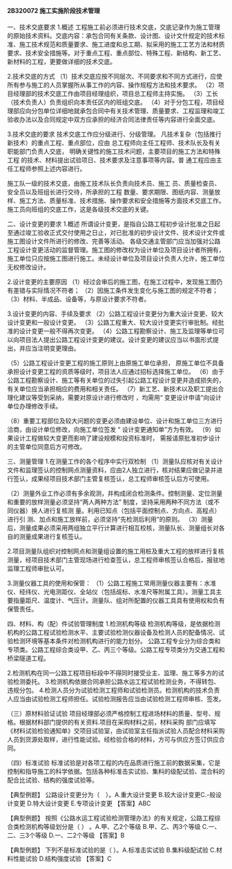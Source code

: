 #### 2B320072	施工实施阶段技术管理
一、技术交底要求
1.概述
工程施工前必须进行技术交底，交底记录作为施工管理的原始技术资料。交底内容：承包合同有关条款、设计图、设计文什规定的技术标准、施工技术规范和质量要求、施工进度和总工期、拟采用的施工工艺方法和材质要求、技术安全措施等。对于重点工程、重点部位、特殊工程、新结构、新工艺、新材料的工程，更要做详细的技术交底。

2.技术交底的方式
（1）技术交底应按不同层次、不同要求和不同方式进行，应使所有参与施工的人员掌握所从事工作的内容、操作规程方法和技术要求。
（2）项目经理部的技术交底工作由项目经理组织，项目总工程师主持实施。
（3）工长（技术负责人）负责组织向本责任区内的班组交底。
（4）对于分包工程，项目经理部应向分包单位详细地就承包合同中有关技术管理、质量要求、工程监理和竣工验收办法以及合同规定中双方应承担的经济合同法律责任等内容进行全面交底。

3.技术交底的要求
技术交底工作应分级进行、分级管理。
凡技术复杂（包括推行新技术）的重点工程、重点部位，应由 总工程师向主任工程师、技术队长及有关职能部门负责人交底， 明确关键性的施工技术问题，主要项目的施工方法和特殊工程 的技术、材料提出试验项日、技术要求及注意事项等内容。普 通工程应由主任工程师参照上述内容进行。

施工队一级的技术交底，由施工技术队长负责向技术员、施工 员、质量检查员、安全员以及班组长进行交待，所承担的工程 数量、要求期限、图纸内容、测量放样、施工方法、质量标准、技术措施、操作要求和安全措施等方面技术交底工作。
施工员向班组的交底工作，这是各级技术交底的关键。

二、设计变更的要求
1.概述
所谓设计变更，是指自公路工程初步设计批准之日起至通过竣工验收正式交付使用之日止，对已批准的初步设计文件、技术设计文件或施工图设计文件所进行的修改、完善等活动。
各级交通主管部门应当加强对公路工程设计变更活动的监督管理。施工图的修改权为设计单位及项目设计者所拥有，施工单位只应按施工图进行施工。未经设计单位及项目设计负责人允许，施工单位无权修改设计。

2.设计变更的主要原因
（1）经过会审后的施工图，在施工过程中，发现施工图仍有差错与实际情况不符者；
（2）因施工条件发生变化与施工图的规定不符者；
（3）材料、半成品、设备等，与原设计要求不符者。

3.设计变更的内容、手续及要求
（2）公路工程设计变更分为重大设计变更、较大设计变更和一般设计变更。
（3）公路工程重大、较大设计变更实行审批制。经批准的设计变更一般不得再次变更。
（4）公路工程勘察设计、施工及监理等单位可以向项目法人提出公路工程设计变更的建议。设计变更的建议应当以书面形式提出，并应当注明变更理由。

（5）公路工程设计变更工程的施工原则上由原施工单位承担， 原施工单位不具备承担设计变更工程的资质等级时，项目法人应通过招标选择施工单位。
（6）由于公路工程勘察设计、施工等有关单位的过失引起公路工程设计变更并造成损失的，有关单位应当承担相应的费用和相关责任。
（7）新工艺、新技术以及职工提出合理化建议等受到采纳，需要对原设计进行修改时 ，均需用“ 变更设计申请“向设计单位办理修改手续。

（8）重要工程部位及较大问题的变更必须由建设单位、设计和施工单位三方进行洽商，由设计单位修改，向施工单位签发
“ 设计变更通知单”方为有效。
（9）如果设计工程做较大变更而影响了建设规模和投资标准时， 需报请原批准初步设计的主管单位同意后方可修改。

三、测量管理
1.在测量工作的各个程序中实行双检制
（1）测量队应核对有关设计文件和监理签认的控制网点测量资料，应由2人独立进行，核对结果应做记录并进行签认，成果经项目技术部门主管复核签认，总工程师审核签认后方可使用。

（2）测量外业工作必须有多余观测，并构成闭合检测条件。控制测量、定位测量和重要的放样测量必须坚持“两人两种方法” 制度，坚持采用两种不同方法（或不同仪器）换人进行复核测 量。利用已知点（包括平面控制点、方向点、高程点）进行引 测、加点和施工放样前，必须坚持“先检测后利用”的原则。
（3）测量后，测量成果必须采用两组独立平行计算进行相互校核，测量队长、测量组长对各自的测量成果进行复核签认。

2.项目测量队组织对控制网点和测量组设置的施工用桩及重大工程的放样进行复核测量，经项目技术部门主管现场进行检查签认，总工程师审核签认合格后，报驻地监理工程师审批认可。

3.测量仪器工具的使用和保管：
（1）公路工程施工常用测量仪器主要有：水准仪、经纬仪、光电测距仪、全站仪（包括觇标、水准尺等附属工具）。测量工具主要指量距尺、温度计、气压计。测量队、组对所配置的仪器工具具有使用权和负有保管责任。

四、材料、构（配）件试验管理制度
1.检测机构等级
检测机构等级，是依据检测机构的公路工程试验检测水平、主要试验检测仪器设备及检测人员的配备情况、试验检测环境等基本条件对检测机构进行的能力划分。
公路工程专业分为综合类和专项类。公路工程综合类设甲、乙、丙三个等级。公路工程专项类分为交通工程和桥梁隧道工程。

2.检测机构在同一公路工程项目标段中不得同时接受业主、监理、施工等多方的试验检测委托。
3.检测机构依据合同承担公路水运工程试验检测业务，不得转包、违规分包。
4.检测人员分为试验检测工程师和试验检测员。检测机构的技术负责人应当由试验检测工程师担任。试验检测报告应当由试验检测工程师审核、签发。

（三）原材料验证试验
项目经理部必须严格控制工程进场材料的质量、型号、规格。根据材料部门提供的有关资料.项目在采购材料之前，材料采购  部门应填写《材料试验检验通知单》交项目试验室，由试验室主任指派试验人员配合材料采购人员到货源处取样，进行性能试验。经检验合格的材料，方可与供应方签订供应合同。

（四）标准试验
标准试验是对各项工程的内在品质进行施工前的数据采集，它是控制和指导施工的科学依据。包括各种标准击实试验、集料的级配试验、混合料的配合比试验、结构的强度试验等。

【典型例题】
公路设计变更分为（　）。A.重大设计变更
B.较大设计变更C.-般设计变更
D.特大设计变更
E.专项设计变更
【答案】ABC

【典型例题】
按照《公路水运工程试验检测管理办法》的有关规定，公路工程综合类检测机构等级划分是（	） 。A.甲、乙2个等级
B.甲、乙、丙3个等级
C.一、二、三3个等级
D.一、二2个等级
【答案】B

【典型例题】
下列不是标准试验的是（	）。A.标准击实试验
B.集料级配试验
C.材料性能试验
D.结构强度试验
【答案】C